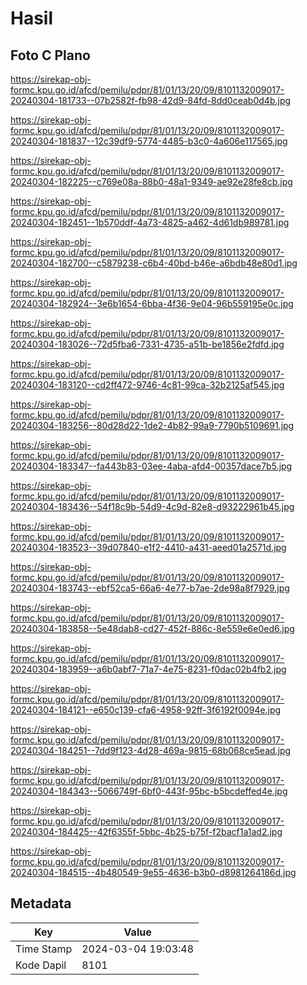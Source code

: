 # Hasil

## Foto C Plano

https://sirekap-obj-formc.kpu.go.id/afcd/pemilu/pdpr/81/01/13/20/09/8101132009017-20240304-181733--07b2582f-fb98-42d9-84fd-8dd0ceab0d4b.jpg

https://sirekap-obj-formc.kpu.go.id/afcd/pemilu/pdpr/81/01/13/20/09/8101132009017-20240304-181837--12c39df9-5774-4485-b3c0-4a606e117565.jpg

https://sirekap-obj-formc.kpu.go.id/afcd/pemilu/pdpr/81/01/13/20/09/8101132009017-20240304-182225--c769e08a-88b0-48a1-9349-ae92e28fe8cb.jpg

https://sirekap-obj-formc.kpu.go.id/afcd/pemilu/pdpr/81/01/13/20/09/8101132009017-20240304-182451--1b570ddf-4a73-4825-a462-4d61db989781.jpg

https://sirekap-obj-formc.kpu.go.id/afcd/pemilu/pdpr/81/01/13/20/09/8101132009017-20240304-182700--c5879238-c6b4-40bd-b46e-a6bdb48e80d1.jpg

https://sirekap-obj-formc.kpu.go.id/afcd/pemilu/pdpr/81/01/13/20/09/8101132009017-20240304-182924--3e6b1654-6bba-4f36-9e04-96b559195e0c.jpg

https://sirekap-obj-formc.kpu.go.id/afcd/pemilu/pdpr/81/01/13/20/09/8101132009017-20240304-183026--72d5fba6-7331-4735-a51b-be1856e2fdfd.jpg

https://sirekap-obj-formc.kpu.go.id/afcd/pemilu/pdpr/81/01/13/20/09/8101132009017-20240304-183120--cd2ff472-9746-4c81-99ca-32b2125af545.jpg

https://sirekap-obj-formc.kpu.go.id/afcd/pemilu/pdpr/81/01/13/20/09/8101132009017-20240304-183256--80d28d22-1de2-4b82-99a9-7790b5109691.jpg

https://sirekap-obj-formc.kpu.go.id/afcd/pemilu/pdpr/81/01/13/20/09/8101132009017-20240304-183347--fa443b83-03ee-4aba-afd4-00357dace7b5.jpg

https://sirekap-obj-formc.kpu.go.id/afcd/pemilu/pdpr/81/01/13/20/09/8101132009017-20240304-183436--54f18c9b-54d9-4c9d-82e8-d93222961b45.jpg

https://sirekap-obj-formc.kpu.go.id/afcd/pemilu/pdpr/81/01/13/20/09/8101132009017-20240304-183523--39d07840-e1f2-4410-a431-aeed01a2571d.jpg

https://sirekap-obj-formc.kpu.go.id/afcd/pemilu/pdpr/81/01/13/20/09/8101132009017-20240304-183743--ebf52ca5-66a6-4e77-b7ae-2de98a8f7929.jpg

https://sirekap-obj-formc.kpu.go.id/afcd/pemilu/pdpr/81/01/13/20/09/8101132009017-20240304-183858--5e48dab8-cd27-452f-886c-8e559e6e0ed6.jpg

https://sirekap-obj-formc.kpu.go.id/afcd/pemilu/pdpr/81/01/13/20/09/8101132009017-20240304-183959--a6b0abf7-71a7-4e75-8231-f0dac02b4fb2.jpg

https://sirekap-obj-formc.kpu.go.id/afcd/pemilu/pdpr/81/01/13/20/09/8101132009017-20240304-184121--e650c139-cfa6-4958-92ff-3f6192f0094e.jpg

https://sirekap-obj-formc.kpu.go.id/afcd/pemilu/pdpr/81/01/13/20/09/8101132009017-20240304-184251--7dd9f123-4d28-469a-9815-68b068ce5ead.jpg

https://sirekap-obj-formc.kpu.go.id/afcd/pemilu/pdpr/81/01/13/20/09/8101132009017-20240304-184343--5066749f-6bf0-443f-95bc-b5bcdeffed4e.jpg

https://sirekap-obj-formc.kpu.go.id/afcd/pemilu/pdpr/81/01/13/20/09/8101132009017-20240304-184425--42f6355f-5bbc-4b25-b75f-f2bacf1a1ad2.jpg

https://sirekap-obj-formc.kpu.go.id/afcd/pemilu/pdpr/81/01/13/20/09/8101132009017-20240304-184515--4b480549-9e55-4636-b3b0-d8981264186d.jpg


## Metadata

| Key        | Value               |
| ---------- | ------------------- |
| Time Stamp | 2024-03-04 19:03:48 |
| Kode Dapil | 8101                |



